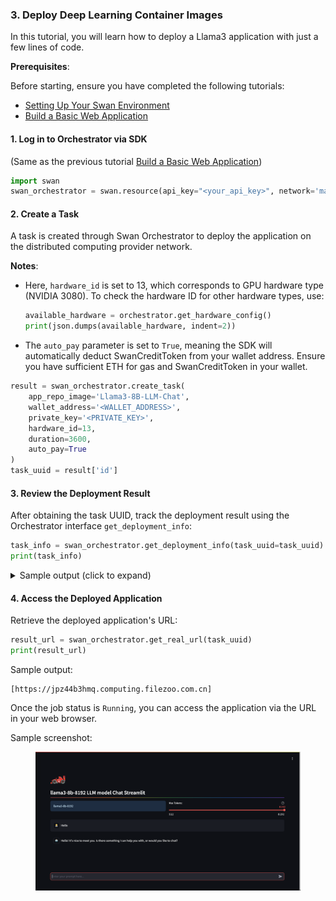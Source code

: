 ### 3. Deploy Deep Learning Container Images

In this tutorial, you will learn how to deploy a Llama3 application with just a few lines of code.

**Prerequisites**:

Before starting, ensure you have completed the following tutorials:
* [Setting Up Your Swan Environment](../quick-start/setting-up-your-swan-environment.md)
* [Build a Basic Web Application](../quick-start/build-a-serverless-web-application.md)

#### 1. Log in to Orchestrator via SDK

(Same as the previous tutorial [Build a Basic Web Application](../quick-start/build-a-serverless-web-application.md))

```python
import swan
swan_orchestrator = swan.resource(api_key="<your_api_key>", network='mainnet', service_name='Orchestrator')
```

#### 2. Create a Task

A task is created through Swan Orchestrator to deploy the application on the distributed computing provider network.

**Notes**:
- Here, `hardware_id` is set to 13, which corresponds to GPU hardware type (NVIDIA 3080). To check the hardware ID for other hardware types, use:
  ```python
  available_hardware = orchestrator.get_hardware_config()
  print(json.dumps(available_hardware, indent=2))
  ```
- The `auto_pay` parameter is set to `True`, meaning the SDK will automatically deduct SwanCreditToken from your wallet address. Ensure you have sufficient ETH for gas and SwanCreditToken in your wallet.

```python
result = swan_orchestrator.create_task(
    app_repo_image='Llama3-8B-LLM-Chat',
    wallet_address='<WALLET_ADDRESS>',
    private_key='<PRIVATE_KEY>',
    hardware_id=13,
    duration=3600,
    auto_pay=True
)
task_uuid = result['id']
```

#### 3. Review the Deployment Result

After obtaining the task UUID, track the deployment result using the Orchestrator interface `get_deployment_info`:

```python
task_info = swan_orchestrator.get_deployment_info(task_uuid=task_uuid)
print(task_info)
```

<details>
<summary>Sample output (click to expand)</summary>

```json
{
  "data": {
    "computing_providers": [
      {
        "beneficiary": "0x000",
        "cp_account_address": "0x000",
        "created_at": 1722488518,
        "freeze_online": null,
        "id": 99,
        "lat": 35.8639,
        "lon": -78.535,
        "multi_address": [
          "/ip4/40.143.96.125/tcp/10011"
        ],
        "name": "new-cp-001",
        "node_id": "04d5b210591aa5aff5b4e49ad6a3ec57b72aefcdc99cd7888fff80b5991452d8a8dce099312cfb7e78637e04e9824a7274160e49176a00394745701ed450a113e2",
        "online": 1,
        "owner_address": "0x000",
        "region": "North Carolina-US",
        "task_types": "[1, 3]",
        "updated_at": 1722544641,
        "version": "2.0",
        "worker_address": "0x000"
      }
    ],
    "jobs": [
      {
        "build_log": "wss://log.cp.filezoo.com.cn:10011/api/v1/computing/lagrange/spaces/log?space_id=QmR7SP2ANxW55w9u6JuxvRs2wAD7asEibn9n6DKsykwR3U&type=build",
        "comments": "Running(downloadSource). downloadSource: no job_result_uri from api. downloadSource(Submitted).",
        "container_log": "wss://log.cp.filezoo.com.cn:10011/api/v1/computing/lagrange/spaces/log?space_id=QmR7SP2ANxW55w9u6JuxvRs2wAD7asEibn9n6DKsykwR3U&type=container",
        "cp_account_address": "0x000",
        "created_at": 1722544628,
        "duration": 3600,
        "ended_at": null,
        "hardware": "C1ae.small",
        "id": 5,
        "job_real_uri": "https://g7dlk8hii5.cp.filezoo.com.cn",
        "job_result_uri": null,
        "job_source_uri": "https://plutotest.acl.swanipfs.com/ipfs/QmR7SP2ANxW55w9u6JuxvRs2wAD7asEibn9n6DKsykwR3U",
        "name": "Job-cb9e9afc-f51c-4fb3-9f70-384e9342e516",
        "node_id": "04d5b210591aa5aff5b4e49ad6a3ec57b72aefcdc99cd7888fff80b5991452d8a8dce099312cfb7e78637e04e9824a7274160e49176a00394745701ed450a113e2",
        "start_at": 1722544628,
        "status": "Running",
        "storage_source": "swanhub",
        "task_uuid": "f6e81501-4d59-44fe-9ce9-85f8ccc86529",
        "type": null,
        "updated_at": 1722544659,
        "uuid": "cb9e9afc-f51c-4fb3-9f70-384e9342e516"
      }
    ],
    "task": {
      "comments": null,
      "created_at": 1722544608,
      "end_at": 1722548208,
      "id": 3,
      "leading_job_id": "cb9e9afc-f51c-4fb3-9f70-384e9342e516",
      "name": null,
      "refund_amount": null,
      "refund_wallet": "0x000",
      "source": "v2",
      "start_at": 1722544608,
      "start_in": 300,
      "status": "completed",
      "task_detail": {
        "amount": 0.0,
        "bidder_limit": 3,
        "created_at": 1722544608,
        "dcc_selected_cp_list": null,
        "duration": 172800,
        "end_at": 1722548208,
        "hardware": "<hardware_name>",
        "job_result_uri": null,
        "job_source_uri": "https://plutotest.acl.swanipfs.com/ipfs/QmR7SP2ANxW55w9u6JuxvRs2wAD7asEibn9n6DKsykwR3U",
        "price_per_hour": "0.0",
        "requirements": {
          "hardware": "None",
          "hardware_type": "GPU",
          "memory": "2",
          "preferred_cp_list": null,
          "region": "global",
          "storage": null,
          "update_max_lag": null,
          "vcpu": "2"
        },
        "space": {
          "activeOrder": {
            "config": {
              "description": "3080",
              "hardware": "GPU",
              "hardware_id": 0,
              "hardware_type": "GPU",
              "memory": 2,
              "name": "<hardware_name>",
              "price_per_hour": 10.0,
              "vcpu": 2
            }
          },
          "name": "0",
          "uuid": "1770b0a6-929f-4e50-aa53-2e1614459ae0"
        },
        "start_at": 1722544608,
        "status": "paid",
        "storage_source": "swanhub",
        "type": "None",
        "updated_at": 1722544608
      },
      "task_detail_cid": "https://plutotest.acl.swanipfs.com/ipfs/QmSoWh97T8xUKQMd6HEKhWiuHHeSjXgpY5yFpauW5v1Yo1",
      "tx_hash": null,
      "type": "None",
      "updated_at": 1722544632,
      "user_id": 4,
      "uuid": "f6e81501-4d59-44fe-9ce9-85f8ccc86529"
    }
  },
  "message": "fetch task info for task_uuid='f6e81501-4d59-44fe-9ce9-85f8ccc86529' successfully",
  "status": "success"
}
```

</details>

#### 4. Access the Deployed Application

Retrieve the deployed application's URL:

```python
result_url = swan_orchestrator.get_real_url(task_uuid)
print(result_url)
```

Sample output:

```
[https://jpz44b3hmq.computing.filezoo.com.cn]
```

Once the job status is `Running`, you can access the application via the URL in your web browser.

Sample screenshot:

<figure><img src="../../.gitbook/assets/llama3.png" alt=""><figcaption></figcaption></figure>